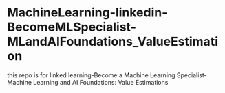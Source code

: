 # MachineLearning-linkedin-BecomeMLSpecialist-MLandAIFoundations_ValueEstimation
this repo is for linked learning-Become a Machine Learning Specialist-Machine Learning and AI Foundations: Value Estimations
